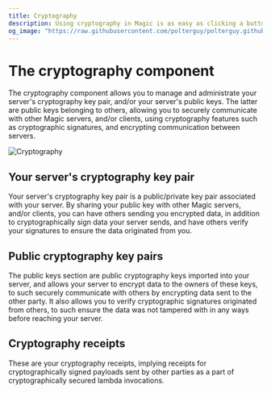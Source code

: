 ```yaml
---
title: Cryptography
description: Using cryptography in Magic is as easy as clicking a button. The integrated cryptography component allows you to easily create as many cryptography key pairs as you wish, and/or import public keys belonging to others, resulting in that you can securely communicate with anyone you wish.
og_image: "https://raw.githubusercontent.com/polterguy/polterguy.github.io/master/images/crypto-receipt.jpg"
---
```


# The cryptography component

The cryptography component allows you to manage and administrate your server's cryptography key pair, and/or your
server's public keys. The latter are public keys belonging to others, allowing you to securely communicate
with other Magic servers, and/or clients, using cryptography features such as cryptographic
signatures, and encrypting communication between servers.

![Cryptography](https://raw.githubusercontent.com/polterguy/polterguy.github.io/master/images/crypto-receipt.jpg)

## Your server's cryptography key pair

Your server's cryptography key pair is a public/private key pair associated with your server. By sharing your public key
with other Magic servers, and/or clients, you can have others sending you encrypted data, in addition
to cryptographically sign data your server sends, and have others verify your signatures to ensure the
data originated from you.

## Public cryptography key pairs

The public keys section are public cryptography keys imported into your server, and allows your server to
encrypt data to the owners of these keys, to such securely communicate with others by encrypting data sent
to the other party. It also allows you to verify cryptographic signatures originated from others, to such
ensure the data was not tampered with in any ways before reaching your server.

## Cryptography receipts

These are your cryptography receipts, implying receipts for cryptographically signed payloads sent by other
parties as a part of cryptographically secured lambda invocations.
